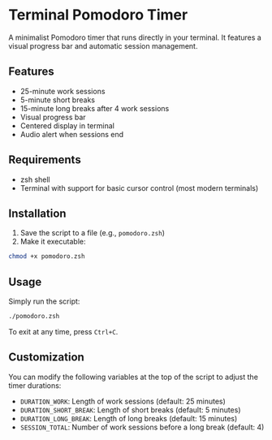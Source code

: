 # Terminal Pomodoro Timer

A minimalist Pomodoro timer that runs directly in your terminal. It features a visual progress bar and automatic session management.

## Features

- 25-minute work sessions
- 5-minute short breaks
- 15-minute long breaks after 4 work sessions
- Visual progress bar
- Centered display in terminal
- Audio alert when sessions end

## Requirements

- zsh shell
- Terminal with support for basic cursor control (most modern terminals)

## Installation

1. Save the script to a file (e.g., `pomodoro.zsh`)
2. Make it executable:
```bash
chmod +x pomodoro.zsh
```

## Usage

Simply run the script:
```bash
./pomodoro.zsh
```

To exit at any time, press `Ctrl+C`.

## Customization

You can modify the following variables at the top of the script to adjust the timer durations:
- `DURATION_WORK`: Length of work sessions (default: 25 minutes)
- `DURATION_SHORT_BREAK`: Length of short breaks (default: 5 minutes)
- `DURATION_LONG_BREAK`: Length of long breaks (default: 15 minutes)
- `SESSION_TOTAL`: Number of work sessions before a long break (default: 4)
